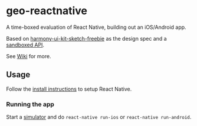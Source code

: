 # geo-reactnative

A time-boxed evaluation of React Native, building out an iOS/Android app.

Based on [harmony-ui-kit-sketch-freebie](https://www.sketchappsources.com/free-source/2657-harmony-ui-kit-sketch-freebie-resource.html) as the design spec and a [sandboxed API](https://getsandbox.com/sandboxes/willyweather-stub).

See [Wiki](https://github.com/rhydiant/geo-reactnative/wiki) for more.

## Usage

Follow the [install instructions](https://facebook.github.io/react-native/docs/getting-started) to setup React Native.

### Running the app

Start a [simulator](https://github.com/rhydiant/geo-reactnative/wiki/Simulators) and do `react-native run-ios` or `react-native run-android`.

